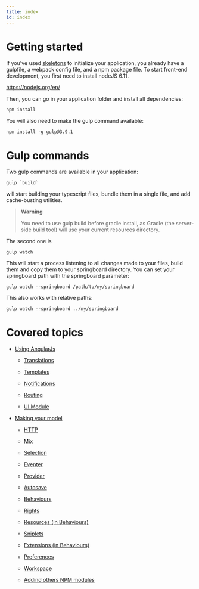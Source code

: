 ```yaml
---
title: index
id: index
---
```

# Getting started

If you’ve used [skeletons](https://github.com/entcore/skeletons) to initialize your application, you already have a gulpfile, a webpack config file, and a npm package file. To start front-end development, you first need to install nodeJS 6.11.

<https://nodejs.org/en/>

Then, you can go in your application folder and install all dependencies:

`npm install`

You will also need to make the gulp command available:

`npm install -g gulp@3.9.1`

# Gulp commands

Two gulp commands are available in your application:

`` gulp `build` ``

will start building your typescript files, bundle them in a single file, and add cache-busting utilities.

> **Warning**
>
> You need to use gulp build before gradle install, as Gradle (the server-side build tool) will use your current resources directory.

The second one is

`gulp watch`

This will start a process listening to all changes made to your files, build them and copy them to your springboard directory. You can set your springboard path with the springboard parameter:

`gulp watch --springboard /path/to/my/springboard`

This also works with relative paths:

`gulp watch --springboard ../my/springboard`

# Covered topics

-   [Using AngularJs](angularjs/index)

    -   [Translations](angularjs/translations)

    -   [Templates](angularjs/templates)

    -   [Notifications](angularjs/notifications)

    -   [Routing](angularjs/routing)

    -   [UI Module](angularjs/ui-module)

-   [Making your model](model/index)

    -   [HTTP](model/http)

    -   [Mix](model/mix)

    -   [Selection](model/selection)

    -   [Eventer](model/eventer)

    -   [Provider](model/provider)

    -   [Autosave](model/autosave)

    -   [Behaviours](model/behaviours)

    -   [Rights](model/rights)

    -   [Resources (in Behaviours)](model/resources)

    -   [Sniplets](model/sniplets)

    -   [Extensions (in Behaviours)](model/extensions)

    -   [Preferences](model/preferences)

    -   [Workspace](model/workspace)

    -   [Addind others NPM modules](model/use-npm-modules)


